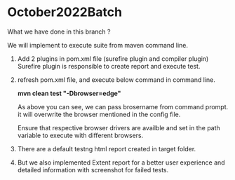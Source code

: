 # October2022Batch

What we have done in this branch ?

We will implement to execute suite from maven command line.

1. Add 2 plugins in pom.xml file (surefire plugin and compiler plugin)
    Surefire plugin is responsible to create report and execute test.

2. refresh pom.xml file, and execute below command in command line.

    **mvn clean test  "-Dbrowser=edge"**

    As above you can see, we can pass brosername from command prompt. it will overwrite the browser mentioned in the config file.

    Ensure that respective browser drivers are availble and set in the path variable to execute with different browsers.


3. There are a default testng html report created in target folder.
4. But we also implemented Extent report for a better user experience and detailed information with screenshot for failed tests.

